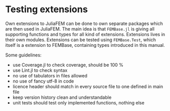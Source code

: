 # Testing extensions

Own extensions to JuliaFEM can be done to own separate packages which are then
used in JuliaFEM. The main idea is that `FEMBase.jl` is giving all supporting
functions and types for all kind of extensions. Extensions lives in their own
modules. Extensions can be tested using `FEMBase.Test`, which itself is a
extension to FEMBase, containing types introduced in this manual.

Some guidelines:
- use Coverage.jl to check coverage, should be 100 %
- use Lint.jl to check syntax
- no use of tabulators in files allowed
- no use of fancy utf-8 in code
- licence header should match in every source file to one defined in main file
- keep version history clean and understandable
- unit tests should test only implemented functions, nothing else
